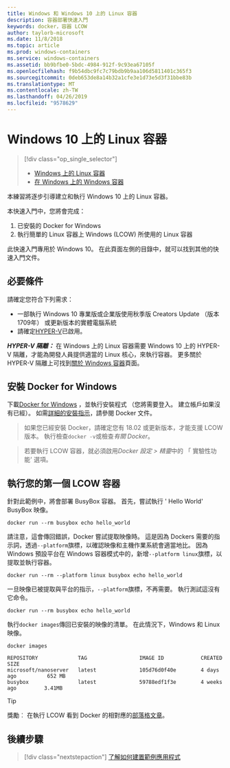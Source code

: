 ```yaml
---
title: Windows 和 Windows 10 上的 Linux 容器
description: 容器部署快速入門
keywords: docker，容器 LCOW
author: taylorb-microsoft
ms.date: 11/8/2018
ms.topic: article
ms.prod: windows-containers
ms.service: windows-containers
ms.assetid: bb9bfbe0-5bdc-4984-912f-9c93ea67105f
ms.openlocfilehash: f9b54dbc9fc7c79bdb9b9aa106d5811401c365f3
ms.sourcegitcommit: 0deb653de8a14b32a1cfe3e1d73e5d3f31bbe83b
ms.translationtype: MT
ms.contentlocale: zh-TW
ms.lasthandoff: 04/26/2019
ms.locfileid: "9578629"
---
```

# <a name="linux-containers-on-windows-10"></a>Windows 10 上的 Linux 容器

> [!div class="op_single_selector"]
> - [Windows 上的 Linux 容器](quick-start-windows-10-linux.md)
> - [在 Windows 上的 Windows 容器](quick-start-windows-10.md)

本練習將逐步引導建立和執行 Windows 10 上的 Linux 容器。

本快速入門中，您將會完成：

1. 已安裝的 Docker for Windows
2. 執行簡單的 Linux 容器上 Windows (LCOW) 所使用的 Linux 容器

此快速入門專用於 Windows 10。 在此頁面左側的目錄中，就可以找到其他的快速入門文件。

## <a name="prerequisites"></a>必要條件

請確定您符合下列需求：
- 一部執行 Windows 10 專業版或企業版使用秋季版 Creators Update （版本 1709年） 或更新版本的實體電腦系統
- 請確定[HYPER-V](https://docs.microsoft.com/en-us/virtualization/hyper-v-on-windows/reference/hyper-v-requirements)已啟用。

***HYPER-V 隔離：*** 在 Windows 上的 Linux 容器需要 Windows 10 上的 HYPER-V 隔離，才能為開發人員提供適當的 Linux 核心，來執行容器。 更多關於 HYPER-V 隔離上可找到[關於 Windows 容器](../about/index.md)頁面。

## <a name="install-docker-for-windows"></a>安裝 Docker for Windows

下載[Docker for Windows](https://store.docker.com/editions/community/docker-ce-desktop-windows) ，並執行安裝程式 （您將需要登入。 建立帳戶如果沒有已經）。 如需[詳細的安裝指示](https://docs.docker.com/docker-for-windows/install)，請參閱 Docker 文件。

> 如果您已經安裝 Docker，請確定您有 18.02 或更新版本，才能支援 LCOW 版本。 執行檢查`docker -v`或檢查*有關 Docker*。

> 若要執行 LCOW 容器，就必須啟用*Docker 設定 > 精靈*中的 「 實驗性功能' 選項。

## <a name="run-your-first-lcow-container"></a>執行您的第一個 LCOW 容器

針對此範例中，將會部署 BusyBox 容器。 首先，嘗試執行 ' Hello World' BusyBox 映像。

```console
docker run --rm busybox echo hello_world
```

請注意，這會傳回錯誤，Docker 嘗試提取映像時。 這是因為 Dockers 需要的指示詞，透過`--platform`旗標，以確認映像和主機作業系統會適當地比。 因為 Windows 預設平台在 Windows 容器模式中的，新增`--platform linux`旗標，以提取並執行容器。

```console
docker run --rm --platform linux busybox echo hello_world
```

一旦映像已被提取與平台的指示，`--platform`旗標，不再需要。 執行測試這沒有它命令。

```console
docker run --rm busybox echo hello_world
```

執行`docker images`傳回已安裝的映像的清單。 在此情況下，Windows 和 Linux 映像。

```console
docker images

REPOSITORY             TAG                 IMAGE ID            CREATED             SIZE
microsoft/nanoserver   latest              105d76d0f40e        4 days ago          652 MB
busybox                latest              59788edf1f3e        4 weeks ago         3.41MB
```

> [!TIP]
> 獎勵︰ 在執行 LCOW 看到 Docker 的相對應的[部落格文章](https://blog.docker.com/2018/02/docker-for-windows-18-02-with-windows-10-fall-creators-update/)。

## <a name="next-steps"></a>後續步驟

> [!div class="nextstepaction"]
> [了解如何建置範例應用程式](./building-sample-app.md)